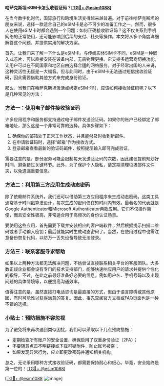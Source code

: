 **哈萨克斯坦eSIM卡怎么收验证码？[[TG💪+ @esim1088](https://t.me/s/esim1088)]**

在当今数字化时代，国际旅行和跨境生活变得越来越普遍。对于前往哈萨克斯坦的朋友来说，选择一款适合自己的eSIM卡是必不可少的准备工作之一。然而，很多人在使用eSIM卡时都会遇到一个问题：如何正确接收验证码？这不仅关系到手机网络的正常使用，还可能影响到后续的支付、社交等操作。本文将从多个角度详细解答这个问题，并提供实用的解决方案。

首先，让我们来了解一下什么是eSIM卡。与传统实体SIM卡不同，eSIM是一种嵌入式芯片，可以直接安装在设备内部，无需物理更换。它支持多运营商切换功能，让用户可以在不同国家和地区自由选择合适的网络服务。对于经常出国的人来说，这种灵活性无疑是一大福音。但与此同时，由于eSIM卡无法通过短信接收验证码，因此需要借助其他方式来完成身份验证。

那么，当我们在哈萨克斯坦激活或绑定eSIM卡时，应该如何接收验证码呢？以下是几种常见的方法：

### 方法一：使用电子邮件接收验证码

许多应用程序和服务都支持通过电子邮件发送验证码。如果你的账户已经绑定了邮箱地址，那么这是一个非常可靠的选择。具体步骤如下：

1. 确保你的邮箱处于正常工作状态，并且能够及时收到新邮件。
2. 在申请验证码时，选择“邮箱”作为接收方式。
3. 登录邮箱查看最新的验证码邮件，按照提示输入即可完成验证。

需要注意的是，部分服务可能会限制每天发送验证码的次数，因此建议提前规划好时间，避免错过关键环节。此外，为了保护个人隐私，请定期清理垃圾邮件文件夹，以免遗漏重要信息。

### 方法二：利用第三方应用生成动态密码

除了依赖邮件系统外，我们还可以借助第三方应用程序来生成动态密码。这类工具通常基于时间戳算法设计，每次生成的密码仅在短时间内有效。最著名的代表就是Google Authenticator和Microsoft Authenticator两款应用。它们不仅操作简便，而且安全性极高，非常适合用于高频次的身份认证场景。

要使用这些应用，首先需要下载并安装相应的客户端软件；然后根据提示扫描二维码或者手动输入密钥；最后就能实时生成动态密码了。当然，在使用过程中也需注意备份恢复代码，以防万一丢失设备导致无法登录。

### 方法三：联系客服寻求帮助

如果以上两种方法都无法解决问题，不妨尝试直接联系相关平台的客服团队。大多数正规企业都会设有专门的技术支持部门，能够快速响应用户的请求并提供个性化的指导。不过，在此之前最好准备好必要的信息，例如用户名、手机号码以及出现问题的具体情境等，以便提高沟通效率。

值得注意的是，虽然直接打电话咨询是最直接的方式，但由于语言障碍或其他原因，有时可能难以获得满意的答复。因此，事先查阅官方文档或FAQ页面也是一种不错的选择。

### 小贴士：预防措施不容忽视

为了避免将来再次遇到类似困扰，我们可以采取以下几点预防措施：

- 定期检查所有账户的安全设置，确保启用了双重身份验证（2FA）；
- 不要随意点击不明链接或下载可疑附件，防止账号被盗；
- 如果发现异常行为，应立即更改密码并通知相关机构。

总之，无论采用哪种方式接收验证码，都需要保持耐心和细心。毕竟，安全始终是第一位的！[[TG💪+ @esim1088](https://t.me/s/esim1088)]

[[TG💪+ @esim1088](https://t.me/s/esim1088) ![Image](https://i.postimg.cc/4NQfJmqS/Snipaste-2025-05-13-00-14-12.png)]